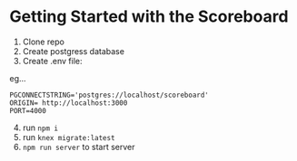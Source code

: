 # Getting Started with the Scoreboard

1. Clone repo
2. Create postgress database
3. Create .env file:

eg...

```
PGCONNECTSTRING='postgres://localhost/scoreboard'
ORIGIN= http://localhost:3000
PORT=4000
```

4.  run ```npm i```
5.  run ```knex migrate:latest```
6. ```npm run server``` to start server